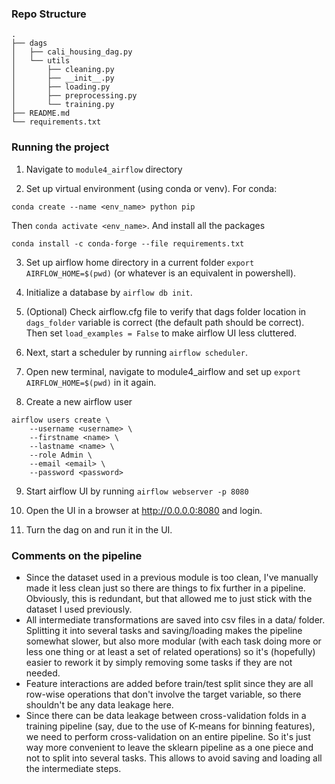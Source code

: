 ### Repo Structure

```
.
├── dags
│   ├── cali_housing_dag.py
│   └── utils
│       ├── cleaning.py
│       ├── __init__.py
│       ├── loading.py
│       ├── preprocessing.py
│       └── training.py
├── README.md
└── requirements.txt
```

### Running the project

1. Navigate to `module4_airflow` directory

2. Set up virtual environment (using conda or venv). For conda:

```
conda create --name <env_name> python pip
```
Then `conda activate <env_name>`. And install all the packages 
```
conda install -c conda-forge --file requirements.txt
```

3. Set up airflow home directory in a current folder `export AIRFLOW_HOME=$(pwd)` (or whatever is an equivalent in powershell).

4. Initialize a database by `airflow db init`.

5. (Optional) Check airflow.cfg file to verify that dags folder location in `dags_folder` variable is correct (the default path should be correct). Then set `load_examples = False` to make airflow UI less cluttered.

6. Next, start a scheduler by running `airflow scheduler`.

7. Open new terminal, navigate to module4_airflow and set up `export AIRFLOW_HOME=$(pwd)` in it again.

8. Create a new airflow user
```
airflow users create \
    --username <username> \
    --firstname <name> \
    --lastname <name> \
    --role Admin \
    --email <email> \
    --password <password>
```
9. Start airflow UI by running `airflow webserver -p 8080`

10. Open the UI in a browser at http://0.0.0.0:8080 and login.

11. Turn the dag on and run it in the UI.

### Comments on the pipeline

- Since the dataset used in a previous module is too clean, I've manually made it less clean just so there are things to fix further in a pipeline. Obviously, this is redundant, but that allowed me to just stick with the dataset I used previously.
- All intermediate transformations are saved into csv files in a data/ folder. Splitting it into several tasks and saving/loading makes the pipeline somewhat slower, but also more modular (with each task doing more or less one thing or at least a set of related operations) so it's (hopefully) easier to rework it by simply removing some tasks if they are not needed. 
- Feature interactions are added before train/test split since they are all row-wise operations that don't involve the target variable, so there shouldn't be any data leakage here.
- Since there can be data leakage between cross-validation folds in a training pipeline (say, due to the use of K-means for binning features), we need to perform cross-validation on an entire pipeline. So it's just way more convenient to leave the sklearn pipeline as a one piece and not to split into several tasks. This allows to avoid saving and loading all the intermediate steps.
